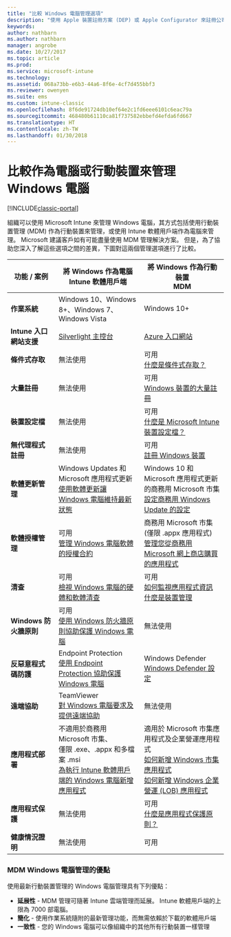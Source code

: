 ```yaml
---
title: "比較 Windows 電腦管理選項"
description: "使用 Apple 裝置註冊方案 (DEP) 或 Apple Configurator 來註冊公司擁有的 iOS 裝置"
keywords: 
author: nathbarn
ms.author: nathbarn
manager: angrobe
ms.date: 10/27/2017
ms.topic: article
ms.prod: 
ms.service: microsoft-intune
ms.technology: 
ms.assetid: 068a73bb-e6b3-44a6-8f6e-4cf7d455bbf3
ms.reviewer: owenyen
ms.suite: ems
ms.custom: intune-classic
ms.openlocfilehash: 8f6de91724db10ef64e2c1fd6eee6101c6eac79a
ms.sourcegitcommit: 468480b61110ca81f737582ebbefd4efda6fd667
ms.translationtype: HT
ms.contentlocale: zh-TW
ms.lasthandoff: 01/30/2018
---
```

# <a name="compare-managing-windows-pcs-as-computers-or-mobile-devices"></a>比較作為電腦或行動裝置來管理 Windows 電腦

[!INCLUDE[classic-portal](../includes/classic-portal.md)]

組織可以使用 Microsoft Intune 來管理 Windows 電腦，其方式包括使用行動裝置管理 (MDM) 作為行動裝置來管理，或使用 Intune 軟體用戶端作為電腦來管理。  Microsoft 建議客戶如有可能盡量使用 MDM 管理解決方案。 但是，為了協助您深入了解這些選項之間的差異，下圖對這兩個管理選項進行了比較。

|**功能 / 案例** |**將 Windows 作為電腦**<br>Intune 軟體用戶端 | **將 Windows 作為行動裝置**<br>MDM |
|--------------|-------------------------------|-------------------------------|
|**作業系統** |Windows 10、Windows 8+、Windows 7、Windows Vista | Windows 10+ |
|**Intune 入口網站支援** |[Silverlight 主控台](https://manage.microsoft.com)|[Azure 入口網站](https://portal.azure.com) |
|**條件式存取**|無法使用|可用 <br>[什麼是條件式存取？](https://docs.microsoft.com/intune-azure/conditional-access/what-is-conditional-access)|
|**大量註冊**|無法使用|可用 <br>[Windows 裝置的大量註冊](https://docs.microsoft.com/intune-azure/enroll-devices/bulk-enroll-windows)|
|**裝置設定檔**|無法使用|可用 <br>[什麼是 Microsoft Intune 裝置設定檔？](https://docs.microsoft.com/intune-azure/configure-devices/what-are-device-profiles)|
|**無代理程式註冊**|無法使用 |可用<br>[註冊 Windows 裝置](https://docs.microsoft.com/intune-azure/enroll-devices/enroll-windows-devices)|
|**軟體更新管理**| Windows Updates 和 Microsoft 應用程式更新<br>[使用軟體更新讓 Windows 電腦維持最新狀態](https://docs.microsoft.com/intune/deploy-use/keep-windows-pcs-up-to-date-with-software-updates-in-microsoft-intune)|Windows 10 和 Microsoft 應用程式更新的商務用 Microsoft 市集<br> [設定商務用 Windows Update 的設定](https://docs.microsoft.com/intune-azure/configure-devices/how-to-configure-windows-update-for-business) |
|**軟體授權管理**|可用 <br>[管理 Windows 電腦軟體的授權合約](https://docs.microsoft.com/intune/deploy-use/manage-license-agreements-for-windows-pc-software-in-microsoft-intune)|商務用 Microsoft 市集 (僅限 .appx 應用程式)<br>[管理您從商務用 Microsoft 網上商店購買的應用程式](https://docs.microsoft.com/intune-azure/manage-apps/wsfb-apps)|
|**清查**|可用 <br>[檢視 Windows 電腦的硬體和軟體清查](https://docs.microsoft.com/intune/deploy-use/view-hardware-and-software-inventory-for-windows-pcs-in-microsoft-intune)|可用 <br>[如何監視應用程式資訊](https://docs.microsoft.com/intune/apps-monitor)<br>[什麼是裝置管理](https://docs.microsoft.com/intune/device-management)|
|**Windows 防火牆原則**|可用 <br>[使用 Windows 防火牆原則協助保護 Windows 電腦](https://docs.microsoft.com/intune/deploy-use/help-protect-windows-pcs-using-windows-firewall-policies-in-microsoft-intune) |無法使用|
|**反惡意程式碼防護**|Endpoint Protection<br>[使用 Endpoint Protection 協助保護 Windows 電腦](https://docs.microsoft.com/intune/deploy-use/help-secure-windows-pcs-with-endpoint-protection-for-microsoft-intune)|Windows Defender<br>[Windows Defender 設定](https://docs.microsoft.com/intune-azure/configure-devices/custom-for-windows-10#windows-defender-settings)|
|**遠端協助** |TeamViewer<br>[對 Windows 電腦要求及提供遠端協助](https://docs.microsoft.com/intune/deploy-use/request-and-provide-remote-assistance-for-windows-pcs-in-microsoft-intune)|無法使用 |
|**應用程式部署** | 不適用於商務用 Microsoft 市集、<br>僅限 .exe、.appx 和多檔案 .msi<br>[為執行 Intune 軟體用戶端的 Windows 電腦新增應用程式](https://docs.microsoft.com/intune/deploy-use/add-apps-for-windows-pcs-in-microsoft-intune)|適用於 Microsoft 市集應用程式及企業營運應用程式<br>[如何新增 Windows 市集應用程式](https://docs.microsoft.com/intune/store-apps-windows)<br>[如何新增 Windows 企業營運 (LOB) 應用程式](https://docs.microsoft.com/intune/lob-apps-windows)|
|**應用程式保護**|無法使用|可用 <br>[什麼是應用程式保護原則？](https://docs.microsoft.com/intune-azure/manage-apps/what-is-app-protection-policy)|
|**健康情況證明**|無法使用|可用|


### <a name="advantages-of-mdm-windows-pc-management"></a>MDM Windows 電腦管理的優點
使用最新行動裝置管理的 Windows 電腦管理具有下列優點：
- **延展性** - MDM 管理可隨著 Intune 雲端管理而延展。 Intune 軟體用戶端的上限為 7000 部電腦。
- **簡化** - 使用作業系統隨附的最新管理功能，而無需依賴於下載的軟體用戶端
- **一致性** - 您的 Windows 電腦可以像組織中的其他所有行動裝置一樣管理
<!-- - **Cloud optimization** - -->
